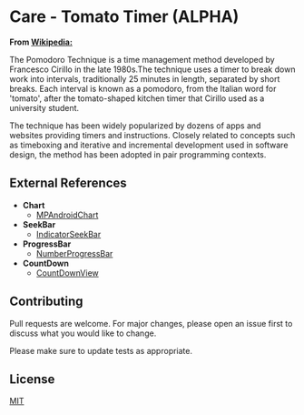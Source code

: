 # Care - Tomato Timer (ALPHA)
**From [Wikipedia:](https://en.wikipedia.org/wiki/Pomodoro_Technique)**

The Pomodoro Technique is a time management method developed by Francesco Cirillo in the late 1980s.The technique uses a timer to break down work into intervals, traditionally 25 minutes in length, separated by short breaks. Each interval is known as a pomodoro, from the Italian word for 'tomato', after the tomato-shaped kitchen timer that Cirillo used as a university student.

The technique has been widely popularized by dozens of apps and websites providing timers and instructions. Closely related to concepts such as timeboxing and iterative and incremental development used in software design, the method has been adopted in pair programming contexts.

## External References

* **Chart**
  * [MPAndroidChart](https://github.com/PhilJay/MPAndroidChart) 
* **SeekBar**
  * [IndicatorSeekBar](https://github.com/warkiz/IndicatorSeekBar)
* **ProgressBar**
  * [NumberProgressBar](https://github.com/daimajia/NumberProgressBar) 
* **CountDown**
  * [CountDownView](https://github.com/iwgang/CountdownView) 



## Contributing
Pull requests are welcome. For major changes, please open an issue first to discuss what you would like to change.

Please make sure to update tests as appropriate.


## License
[MIT](https://github.com/MarioAvolio/Care-TomatoTimer/blob/master/LICENSE)
